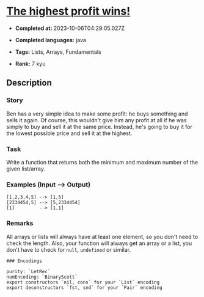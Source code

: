 # [The highest profit wins!](https://www.codewars.com/kata/559590633066759614000063)

- **Completed at:** 2023-10-06T04:29:05.027Z

- **Completed languages:** java

- **Tags:** Lists, Arrays, Fundamentals

- **Rank:** 7 kyu

## Description

### Story

Ben has a very simple idea to make some profit: he buys something and sells it again. Of course, this wouldn't give him any profit at all if he was simply to buy and sell it at the same price. Instead, he's going to buy it for the lowest possible price and sell it at the highest.

### Task

Write a function that returns both the minimum and maximum number of the given list/array. 

### Examples (Input --> Output)

```
[1,2,3,4,5] --> [1,5]
[2334454,5] --> [5,2334454]
[1]         --> [1,1]
```

### Remarks

All arrays or lists will always have at least one element, so you don't need to check the length. Also, your function will always get an array or a list, you don't have to check for `null`, `undefined` or similar.

~~~if:lambdacalc
### Encodings

purity: `LetRec`  
numEncoding: `BinaryScott`  
export constructors `nil, cons` for your `List` encoding  
export deconstructors `fst, snd` for your `Pair` encoding  
~~~
